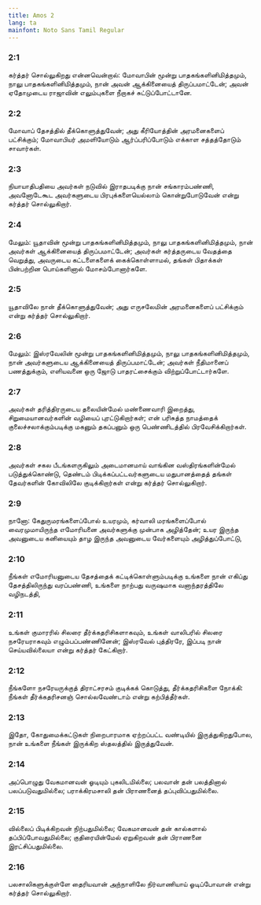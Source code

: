 ```yaml
---
title: Amos 2
lang: ta
mainfont: Noto Sans Tamil Regular
---
```


###  2:1

கர்த்தர் சொல்லுகிறது என்னவென்றால்: மோவாபின் மூன்று பாதகங்களினிமித்தமும், நாலு பாதகங்களினிமித்தமும், நான் அவன் ஆக்கினையைத் திருப்பமாட்டேன்; அவன் ஏதோமுடைய ராஜாவின் எலும்புகளை நீறாகச் சுட்டுப்போட்டானே.

###  2:2

மோவாப் தேசத்தில் தீக்கொளுத்துவேன்; அது கீரியோத்தின் அரமனைகளைப் பட்சிக்கும்; மோவாபியர் அமளியோடும் ஆர்ப்பரிப்போடும் எக்காள சத்தத்தோடும் சாவார்கள்.

###  2:3

நியாயாதிபதியை அவர்கள் நடுவில் இராதபடிக்கு நான் சங்காரம்பண்ணி, அவனோடேகூட அவர்களுடைய பிரபுக்களையெல்லாம் கொன்றுபோடுவேன் என்று கர்த்தர் சொல்லுகிறார்.

###  2:4

மேலும்: யூதாவின் மூன்று பாதகங்களினிமித்தமும், நாலு பாதகங்களினிமித்தமும், நான் அவர்கள் ஆக்கினையைத் திருப்பமாட்டேன்; அவர்கள் கர்த்தருடைய வேதத்தை வெறுத்து, அவருடைய கட்டளைகளைக் கைக்கொள்ளாமல், தங்கள் பிதாக்கள் பின்பற்றின பொய்களினால் மோசம்போனார்களே.

###  2:5

யூதாவிலே நான் தீக்கொளுத்துவேன்; அது எருசலேமின் அரமனைகளைப் பட்சிக்கும் என்று கர்த்தர் சொல்லுகிறார்.

###  2:6

மேலும்: இஸ்ரவேலின் மூன்று பாதகங்களினிமித்தமும், நாலு பாதகங்களினிமித்தமும், நான் அவர்களுடைய ஆக்கினையைத் திருப்பமாட்டேன்; அவர்கள் நீதிமானைப் பணத்துக்கும், எளியவனை ஒரு ஜோடு பாதரட்சைக்கும் விற்றுப்போட்டார்களே.

###  2:7

அவர்கள் தரித்திரருடைய தலையின்மேல் மண்ணைவாரி இறைத்து, சிறுமையானவர்களின் வழியைப் புரட்டுகிறார்கள்; என் பரிசுத்த நாமத்தைக் குலைச்சலாக்கும்படிக்கு மகனும் தகப்பனும் ஒரு பெண்ணிடத்தில் பிரவேசிக்கிறார்கள்.

###  2:8

அவர்கள் சகல பீடங்களருகிலும் அடைமானமாய் வாங்கின வஸ்திரங்களின்மேல் படுத்துக்கொண்டு, தெண்டம் பிடிக்கப்பட்டவர்களுடைய மதுபானத்தைத் தங்கள் தேவர்களின் கோவிலிலே குடிக்கிறார்கள் என்று கர்த்தர் சொல்லுகிறார்.

###  2:9

நானோ: கேதுருமரங்களைப்போல் உயரமும், கர்வாலி மரங்களைப்போல் வைரமுமாயிருந்த எமோரியனை அவர்களுக்கு முன்பாக அழித்தேன்; உயர இருந்த அவனுடைய கனியையும் தாழ இருந்த அவனுடைய வேர்களையும் அழித்துப்போட்டு,

###  2:10

நீங்கள் எமோரியனுடைய தேசத்தைக் கட்டிக்கொள்ளும்படிக்கு உங்களை நான் எகிப்து தேசத்திலிருந்து வரப்பண்ணி, உங்களை நாற்பது வருஷமாக வனாந்தரத்திலே வழிநடத்தி,

###  2:11

உங்கள் குமாரரில் சிலரை தீர்க்கதரிசிகளாகவும், உங்கள் வாலிபரில் சிலரை நசரேயராகவும் எழும்பப்பண்ணினேன்; இஸ்ரவேல் புத்திரரே, இப்படி நான் செய்யவில்லையா என்று கர்த்தர் கேட்கிறார்.

###  2:12

நீங்களோ நசரேயருக்குத் திராட்சரசம் குடிக்கக் கொடுத்து, தீர்க்கதரிசிகளை நோக்கி: நீங்கள் தீர்க்கதரிசனஞ் சொல்லவேண்டாம் என்று கற்பித்தீர்கள்.

###  2:13

இதோ, கோதுமைக்கட்டுகள் நிறைபாரமாக ஏற்றப்பட்ட வண்டியில் இருத்துகிறதுபோல, நான் உங்களை நீங்கள் இருக்கிற ஸ்தலத்தில் இருத்துவேன்.

###  2:14

அப்பொழுது வேகமானவன் ஓடியும் புகலிடமில்லை; பலவான் தன் பலத்தினால் பலப்படுவதுமில்லை; பராக்கிரமசாலி தன் பிராணனைத் தப்புவிப்பதுமில்லை.

###  2:15

வில்லைப் பிடிக்கிறவன் நிற்பதுமில்லை; வேகமானவன் தன் கால்களால் தப்பிப்போவதுமில்லை; குதிரையின்மேல் ஏறுகிறவன் தன் பிராணனை இரட்சிப்பதுமில்லை.

###  2:16

பலசாலிகளுக்குள்ளே தைரியவான் அந்நாளிலே நிர்வாணியாய் ஓடிப்போவான் என்று கர்த்தர் சொல்லுகிறார்.

